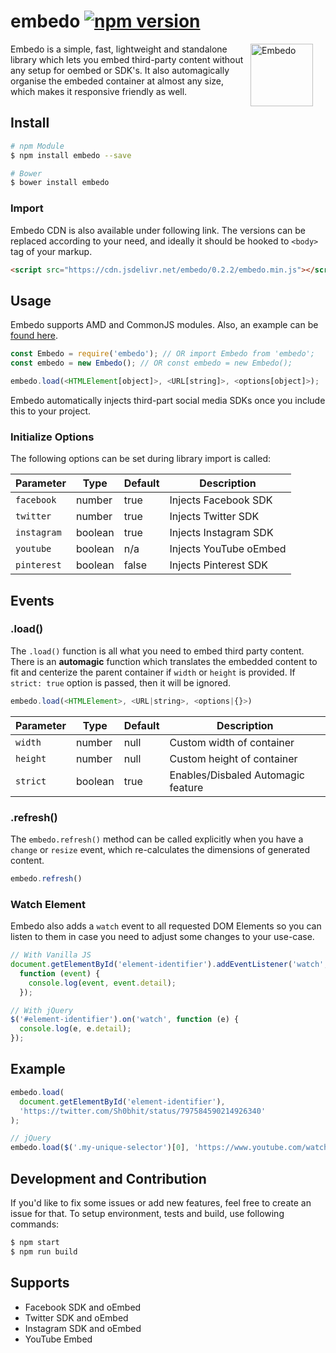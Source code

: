 embedo [![npm version](https://badge.fury.io/js/embedo.svg)](https://badge.fury.io/js/embedo)
=============

<img align="right" width="100" height="100"
     title="Embedo"
     src="https://s16.postimg.org/5aauaeih1/embed.png" style="margin-right: 20px;">

Embedo is a simple, fast, lightweight and standalone library which lets you embed third-party content without any setup for oembed or SDK's. It also automagically organise the embeded container at almost any size, which makes it responsive friendly as well.

## Install

```sh
# npm Module
$ npm install embedo --save

# Bower
$ bower install embedo
```

### Import

Embedo CDN is also available under following link. The versions can be replaced according to your need, and ideally it should be hooked to `<body>` tag of your markup.

```html
<script src="https://cdn.jsdelivr.net/embedo/0.2.2/embedo.min.js"></script>
```

## Usage

Embedo supports AMD and CommonJS modules. Also, an example can be [found here](https://github.com/shobhitsharma/embedo/tree/master/example).

```js
const Embedo = require('embedo'); // OR import Embedo from 'embedo';
const embedo = new Embedo(); // OR const embedo = new Embedo();

embedo.load(<HTMLElement[object]>, <URL[string]>, <options[object]>);
```

Embedo automatically injects third-part social media SDKs once you include this to your project.

### Initialize Options

The following options can be set during library import is called:

| Parameter       | Type     | Default    | Description                                    |
| -------------   |----------|------------|------------------------------------------------|
| `facebook`      | number   | true      | Injects Facebook SDK                            |
| `twitter`       | number   | true      | Injects Twitter SDK                             |
| `instagram`     | boolean  | true      | Injects Instagram SDK                           |
| `youtube`       | boolean  | n/a       | Injects YouTube oEmbed                          |
| `pinterest`     | boolean  | false     | Injects Pinterest SDK                           |

## Events

### .load()

The `.load()` function is all what you need to embed third party content.
There is an **automagic** function which translates the embedded content to fit and centerize the parent container if `width` or `height` is provided. 
If `strict: true` option is passed, then it will be ignored.

```js
embedo.load(<HTMLElement>, <URL|string>, <options|{}>)
```

| Parameter       | Type     | Default    | Description                                    |
| -------------   |----------|------------|------------------------------------------------|
| `width`      | number   | null      | Custom width of container                           |
| `height`       | number   | null      | Custom height of container                        |
| `strict`     | boolean  | true      | Enables/Disbaled Automagic feature                  |

### .refresh()

The `embedo.refresh()` method can be called explicitly when you have a `change` or `resize` event, which re-calculates the dimensions of generated content.

```js
embedo.refresh()
```

### Watch Element

Embedo also adds a `watch` event to all requested DOM Elements so you can listen to them in case you need to adjust some changes to your use-case.

```js
// With Vanilla JS
document.getElementById('element-identifier').addEventListener('watch',
  function (event) {
    console.log(event, event.detail);
  });

// With jQuery
$('#element-identifier').on('watch', function (e) {
  console.log(e, e.detail);
});
```

## Example

```js
embedo.load(
  document.getElementById('element-identifier'),
  'https://twitter.com/Sh0bhit/status/797584590214926340'
);

// jQuery
embedo.load($('.my-unique-selector')[0], 'https://www.youtube.com/watch?v=Q6gYFO4iGlk');
```

## Development and Contribution

If you'd like to fix some issues or add new features, feel free to create an issue for that.
To setup environment, tests and build, use following commands:

```bash
$ npm start
$ npm run build
```

## Supports

- Facebook SDK and oEmbed
- Twitter SDK and oEmbed
- Instagram SDK and oEmbed
- YouTube Embed

